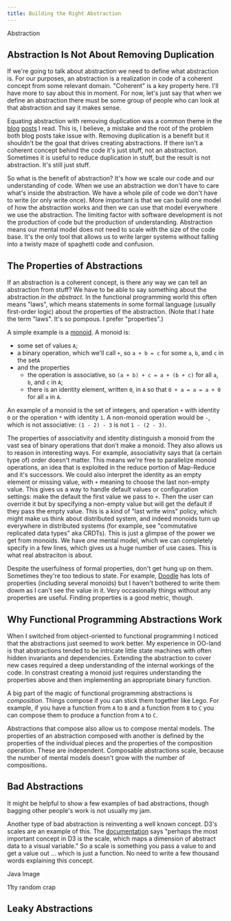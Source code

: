 ```yaml
---
title: Building the Right Abstraction
---
```


Abstraction 

<!--more-->

## Abstraction Is Not About Removing Duplication

If we're going to talk about abstraction we need to define what abstraction is. For our purposes, an abstraction is a realization in code of a coherent concept from some relevant domain. "Coherent" is a key property here. I'll have more to say about this in moment. For now, let's just say that when we define an abstraction there must be some group of people who can look at that abstraction and say it makes sense.

Equating abstraction with removing duplication was a common theme in the [blog][aha-programming] [posts][wrong-abstraction] I read. This is, I believe, a mistake and the root of the problem both blog posts take issue with. Removing duplication is a benefit but it shouldn't be the goal that drives creating abstractions. If there isn't a coherent concept behind the code it's just stuff, not an abstraction. Sometimes it is useful to reduce duplication in stuff, but the result is not abstraction. It's still just stuff. 

So what is the benefit of abstraction? It's how we scale our code and our understanding of code. When we use an abstraction we don't have to care what's inside the abstraction. We have a whole pile of code we don't have to write (or only write once). More important is that we can build one model of how the abstraction works and then we can use that model everywhere we use the abstraction. The limiting factor with software development is not the production of code but the production of understanding. Abstraction means our mental model does not need to scale with the size of the code base. It's the only tool that allows us to write larger systems without falling into a twisty maze of spaghetti code and confusion.


## The Properties of Abstractions

If an abstraction is a coherent concept, is there any way we can tell an abstraction from stuff? We have to be able to say something about the abstraction *in the abstract.* In the functional programming world this often means "laws", which means statements in some formal language (usually first-order logic) about the properties of the abstraction. (Note that I hate the term "laws". It's so pompous. I prefer "properties".)

A simple example is a [monoid]. A monoid is:

- some set of values `A`;
- a binary operation, which we'll call `+`, so `a + b = c` for some `a`, `b`, and `c` in the set`A`
- and the properties
  - the operation is associative, so `(a + b) + c = a + (b + c)` for all `a`, `b`, and `c` in `A`;
  - there is an identity element, written `0`, in `A` so that `0 + a = a = a + 0` for all `a` in `A`.

An example of a monoid is the set of integers, and operation `+` with identity `0` or the operation `*` with identity `1`. A non-monoid operation would be `-`, which is not associative: `(1 - 2) - 3` is not `1 - (2 - 3)`.
  
The properties of associativity and identity distinguish a monoid from the vast sea of binary operations that don't make a monoid. They also allows us to reason in interesting ways. For example, associativity says that (a certain type of) order doesn't matter. This means we're free to parallelize monoid operations, an idea that is exploited in the reduce portion of Map-Reduce and it's successors. We could also interpret the identity as an empty element or missing value, with `+` meaning to choose the last non-empty value. This gives us a way to handle default values or configuration settings: make the default the first value we pass to `+`. Then the user can override it but by specifying a non-empty value but will get the default if they pass the empty value. This is a kind of "last write wins" policy, which might make us think about distributed system, and indeed monoids turn up everywhere in distributed systems (for example, see "commutative replicated data types" aka CRDTs). This is just a glimpse of the power we get from monoids. We have *one* mental model, which we can completely specify in a few lines, which gives us a huge number of use cases. This is what real abstraciton is about.

Despite the userfulness of formal properties, don't get hung up on them. Sometimes they're too tedious to state. For example, [Doodle][doodle] has lots of properties (including several monoids) but I haven't bothered to write them dowm as I can't see the value in it. Very occasionally things without any properties are useful. Finding properties is a good metric, though.


## Why Functional Programming Abstractions Work

When I switched from object-oriented to functional programming I noticed that the abstractions just seemed to work better. My experience in OO-land is that abstractions tended to be intricate little state machines with often hidden invariants and dependencies. Extending the abstraction to cover new cases required a deep understanding of the internal workings of the code. In constrast creating a monoid just requires understanding the properties above and then implementing an appropriate binary function.

A big part of the magic of functional programming abstractions is *composition*. Things compose if you can stick them together like Lego. For example, if you have a function from `A` to `B` and a function from `B` to `C` you can compose them to produce a function from `A` to `C`.

Abstractions that compose also allow us to compose mental models. The properties of an abstraction composed with another is defined by the properties of the individual pieces and the properties of the composition operation. These are independent. Composable abstractions scale, because the number of mental models doesn't grow with the number of compositions.


## Bad Abstractions

It might be helpful to show a few examples of bad abstractions, though bagging other people's work is not usually my jam.

Another type of bad abstraction is reinventing a well known concept. D3's scales are an example of this. The [documentation][d3-scale] says "perhaps the most important concept in D3 is the scale, which maps a dimension of abstract data to a visual variable." So a scale is something you pass a value to and get a value out ... which is just a function. No need to write a few thousand words explaining this concept.

Java Image

11ty random crap


## Leaky Abstractions

[aha-programming]: https://kentcdodds.com/blog/aha-programming 
[wrong-abstraction]: https://www.sandimetz.com/blog/2016/1/20/the-wrong-abstraction
[monoid]: https://typelevel.org/cats/api/cats/kernel/Monoid.html
[doodle]: https://github.com/creativescala/doodle
[d3-scale]: https://medium.com/@mbostock/introducing-d3-scale-61980c51545f
